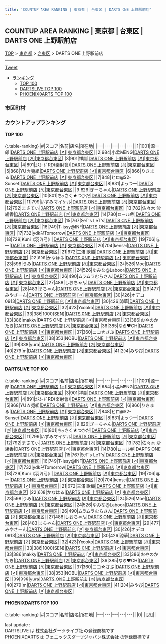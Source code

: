 ```yaml
---
title: 'COUNTUP AREA RANKING | 東京都 | 台東区 | DARTS ONE 上野駅前店'
---
```

## COUNTUP AREA RANKING | 東京都 | 台東区 | DARTS ONE 上野駅前店

[TOP](/darts/rank/) > [東京都](/darts/rank/東京都/) > [台東区](/darts/rank/東京都/台東区/) > DARTS ONE 上野駅前店

___

<a href="https://twitter.com/share?ref_src=twsrc%5Etfw" data-text="COUNTUP AREA RANKING | 東京都台東区DARTS ONE 上野駅前店" class="twitter-share-button" data-hashtags="DARTSLIVE,PHOENIXDARTS,darts,ダーツ" data-show-count="false">Tweet</a>

* [ランキング](#カウントアップランキング)
    * [TOP 100](#top-100)
    * [DARTSLIVE TOP 100](#dartslive-top-100)
    * [PHOENIXDARTS TOP 100](#phoenixdarts-top-100)

### 市区町村

<ul>

</ul>

### カウントアップランキング

#### TOP 100



{:.table-ranking}
|#|スコア|名前|店名|所在地|
|---|---|---|---|---|
|1|1001|<span class="rank-name-dl">源一郎</span>|<a href="/darts/rank/shops/f6b87e64c1169eb1fec1ae84bb28bd87.html">DARTS ONE 上野駅前店</a> <a href="https://search.dartslive.com/jp/shop/f6b87e64c1169eb1fec1ae84bb28bd87">[↗]</a>|<a href="/darts/rank/東京都/台東区">東京都台東区</a>|
|2|984|<span class="rank-name-dl">小孟MENG</span>|<a href="/darts/rank/shops/f6b87e64c1169eb1fec1ae84bb28bd87.html">DARTS ONE 上野駅前店</a> <a href="https://search.dartslive.com/jp/shop/f6b87e64c1169eb1fec1ae84bb28bd87">[↗]</a>|<a href="/darts/rank/東京都/台東区">東京都台東区</a>|
|3|901|<span class="rank-name-dl">祥貴</span>|<a href="/darts/rank/shops/f6b87e64c1169eb1fec1ae84bb28bd87.html">DARTS ONE 上野駅前店</a> <a href="https://search.dartslive.com/jp/shop/f6b87e64c1169eb1fec1ae84bb28bd87">[↗]</a>|<a href="/darts/rank/東京都/台東区">東京都台東区</a>|
|4|891|<span class="rank-name-dl">ｶｽｹｰﾄﾞRD(楽射會)</span>|<a href="/darts/rank/shops/f6b87e64c1169eb1fec1ae84bb28bd87.html">DARTS ONE 上野駅前店</a> <a href="https://search.dartslive.com/jp/shop/f6b87e64c1169eb1fec1ae84bb28bd87">[↗]</a>|<a href="/darts/rank/東京都/台東区">東京都台東区</a>|
|5|868|<span class="rank-name-dl">YU☆兎組</span>|<a href="/darts/rank/shops/f6b87e64c1169eb1fec1ae84bb28bd87.html">DARTS ONE 上野駅前店</a> <a href="https://search.dartslive.com/jp/shop/f6b87e64c1169eb1fec1ae84bb28bd87">[↗]</a>|<a href="/darts/rank/東京都/台東区">東京都台東区</a>|
|6|866|<span class="rank-name-dl">りきまる</span>|<a href="/darts/rank/shops/f6b87e64c1169eb1fec1ae84bb28bd87.html">DARTS ONE 上野駅前店</a> <a href="https://search.dartslive.com/jp/shop/f6b87e64c1169eb1fec1ae84bb28bd87">[↗]</a>|<a href="/darts/rank/東京都/台東区">東京都台東区</a>|
|7|848|<span class="rank-name-dl">ヒロ@S2-Sunset</span>|<a href="/darts/rank/shops/f6b87e64c1169eb1fec1ae84bb28bd87.html">DARTS ONE 上野駅前店</a> <a href="https://search.dartslive.com/jp/shop/f6b87e64c1169eb1fec1ae84bb28bd87">[↗]</a>|<a href="/darts/rank/東京都/台東区">東京都台東区</a>|
|8|831|<span class="rank-name-dl">よっつー</span>|<a href="/darts/rank/shops/f6b87e64c1169eb1fec1ae84bb28bd87.html">DARTS ONE 上野駅前店</a> <a href="https://search.dartslive.com/jp/shop/f6b87e64c1169eb1fec1ae84bb28bd87">[↗]</a>|<a href="/darts/rank/東京都/台東区">東京都台東区</a>|
|9|826|<span class="rank-name-dl">ぎーちゃん</span>|<a href="/darts/rank/shops/f6b87e64c1169eb1fec1ae84bb28bd87.html">DARTS ONE 上野駅前店</a> <a href="https://search.dartslive.com/jp/shop/f6b87e64c1169eb1fec1ae84bb28bd87">[↗]</a>|<a href="/darts/rank/東京都/台東区">東京都台東区</a>|
|10|801|<span class="rank-name-dl">ちｯさく★つかだ</span>|<a href="/darts/rank/shops/f6b87e64c1169eb1fec1ae84bb28bd87.html">DARTS ONE 上野駅前店</a> <a href="https://search.dartslive.com/jp/shop/f6b87e64c1169eb1fec1ae84bb28bd87">[↗]</a>|<a href="/darts/rank/東京都/台東区">東京都台東区</a>|
|11|799|<span class="rank-name-dl">いずみマイケル</span>|<a href="/darts/rank/shops/f6b87e64c1169eb1fec1ae84bb28bd87.html">DARTS ONE 上野駅前店</a> <a href="https://search.dartslive.com/jp/shop/f6b87e64c1169eb1fec1ae84bb28bd87">[↗]</a>|<a href="/darts/rank/東京都/台東区">東京都台東区</a>|
|12|792|<span class="rank-name-dl">まさてぃ</span>|<a href="/darts/rank/shops/f6b87e64c1169eb1fec1ae84bb28bd87.html">DARTS ONE 上野駅前店</a> <a href="https://search.dartslive.com/jp/shop/f6b87e64c1169eb1fec1ae84bb28bd87">[↗]</a>|<a href="/darts/rank/東京都/台東区">東京都台東区</a>|
|13|782|<span class="rank-name-dl">佐々木 沙綾香</span>|<a href="/darts/rank/shops/f6b87e64c1169eb1fec1ae84bb28bd87.html">DARTS ONE 上野駅前店</a> <a href="https://search.dartslive.com/jp/shop/f6b87e64c1169eb1fec1ae84bb28bd87">[↗]</a>|<a href="/darts/rank/東京都/台東区">東京都台東区</a>|
|14|780|<span class="rank-name-dl">ロール@</span>|<a href="/darts/rank/shops/f6b87e64c1169eb1fec1ae84bb28bd87.html">DARTS ONE 上野駅前店</a> <a href="https://search.dartslive.com/jp/shop/f6b87e64c1169eb1fec1ae84bb28bd87">[↗]</a>|<a href="/darts/rank/東京都/台東区">東京都台東区</a>|
|15|767|<span class="rank-name-dl">SeT&#x27;s LeT&#x27;s</span>|<a href="/darts/rank/shops/f6b87e64c1169eb1fec1ae84bb28bd87.html">DARTS ONE 上野駅前店</a> <a href="https://search.dartslive.com/jp/shop/f6b87e64c1169eb1fec1ae84bb28bd87">[↗]</a>|<a href="/darts/rank/東京都/台東区">東京都台東区</a>|
|16|749|<span class="rank-name-dl">T-issy@INF</span>|<a href="/darts/rank/shops/f6b87e64c1169eb1fec1ae84bb28bd87.html">DARTS ONE 上野駅前店</a> <a href="https://search.dartslive.com/jp/shop/f6b87e64c1169eb1fec1ae84bb28bd87">[↗]</a>|<a href="/darts/rank/東京都/台東区">東京都台東区</a>|
|17|732|<span class="rank-name-dl">ydk卍Tomorrow</span>|<a href="/darts/rank/shops/f6b87e64c1169eb1fec1ae84bb28bd87.html">DARTS ONE 上野駅前店</a> <a href="https://search.dartslive.com/jp/shop/f6b87e64c1169eb1fec1ae84bb28bd87">[↗]</a>|<a href="/darts/rank/東京都/台東区">東京都台東区</a>|
|18|729|<span class="rank-name-dl">Kuni《羽汽弓》</span>|<a href="/darts/rank/shops/f6b87e64c1169eb1fec1ae84bb28bd87.html">DARTS ONE 上野駅前店</a> <a href="https://search.dartslive.com/jp/shop/f6b87e64c1169eb1fec1ae84bb28bd87">[↗]</a>|<a href="/darts/rank/東京都/台東区">東京都台東区</a>|
|19|706|<span class="rank-name-dl">与一</span>|<a href="/darts/rank/shops/f6b87e64c1169eb1fec1ae84bb28bd87.html">DARTS ONE 上野駅前店</a> <a href="https://search.dartslive.com/jp/shop/f6b87e64c1169eb1fec1ae84bb28bd87">[↗]</a>|<a href="/darts/rank/東京都/台東区">東京都台東区</a>|
|20|704|<span class="rank-name-dl">kensei</span>|<a href="/darts/rank/shops/f6b87e64c1169eb1fec1ae84bb28bd87.html">DARTS ONE 上野駅前店</a> <a href="https://search.dartslive.com/jp/shop/f6b87e64c1169eb1fec1ae84bb28bd87">[↗]</a>|<a href="/darts/rank/東京都/台東区">東京都台東区</a>|
|21|672|<span class="rank-name-dl">三浦 歌織</span>|<a href="/darts/rank/shops/f6b87e64c1169eb1fec1ae84bb28bd87.html">DARTS ONE 上野駅前店</a> <a href="https://search.dartslive.com/jp/shop/f6b87e64c1169eb1fec1ae84bb28bd87">[↗]</a>|<a href="/darts/rank/東京都/台東区">東京都台東区</a>|
|22|608|<span class="rank-name-dl">かなはる</span>|<a href="/darts/rank/shops/f6b87e64c1169eb1fec1ae84bb28bd87.html">DARTS ONE 上野駅前店</a> <a href="https://search.dartslive.com/jp/shop/f6b87e64c1169eb1fec1ae84bb28bd87">[↗]</a>|<a href="/darts/rank/東京都/台東区">東京都台東区</a>|
|23|598|<span class="rank-name-dl">うみ</span>|<a href="/darts/rank/shops/f6b87e64c1169eb1fec1ae84bb28bd87.html">DARTS ONE 上野駅前店</a> <a href="https://search.dartslive.com/jp/shop/f6b87e64c1169eb1fec1ae84bb28bd87">[↗]</a>|<a href="/darts/rank/東京都/台東区">東京都台東区</a>|
|24|526|<span class="rank-name-dl">Moe</span>|<a href="/darts/rank/shops/f6b87e64c1169eb1fec1ae84bb28bd87.html">DARTS ONE 上野駅前店</a> <a href="https://search.dartslive.com/jp/shop/f6b87e64c1169eb1fec1ae84bb28bd87">[↗]</a>|<a href="/darts/rank/東京都/台東区">東京都台東区</a>|
|24|526|<span class="rank-name-dl">ゆみな@Laboon</span>|<a href="/darts/rank/shops/f6b87e64c1169eb1fec1ae84bb28bd87.html">DARTS ONE 上野駅前店</a> <a href="https://search.dartslive.com/jp/shop/f6b87e64c1169eb1fec1ae84bb28bd87">[↗]</a>|<a href="/darts/rank/東京都/台東区">東京都台東区</a>|
|26|490|<span class="rank-name-dl">ムラムラむらさん</span>|<a href="/darts/rank/shops/f6b87e64c1169eb1fec1ae84bb28bd87.html">DARTS ONE 上野駅前店</a> <a href="https://search.dartslive.com/jp/shop/f6b87e64c1169eb1fec1ae84bb28bd87">[↗]</a>|<a href="/darts/rank/東京都/台東区">東京都台東区</a>|
|27|488|<span class="rank-name-dl">しおちゃん</span>|<a href="/darts/rank/shops/f6b87e64c1169eb1fec1ae84bb28bd87.html">DARTS ONE 上野駅前店</a> <a href="https://search.dartslive.com/jp/shop/f6b87e64c1169eb1fec1ae84bb28bd87">[↗]</a>|<a href="/darts/rank/東京都/台東区">東京都台東区</a>|
|28|483|<span class="rank-name-dl">まちゃん</span>|<a href="/darts/rank/shops/f6b87e64c1169eb1fec1ae84bb28bd87.html">DARTS ONE 上野駅前店</a> <a href="https://search.dartslive.com/jp/shop/f6b87e64c1169eb1fec1ae84bb28bd87">[↗]</a>|<a href="/darts/rank/東京都/台東区">東京都台東区</a>|
|29|477|<span class="rank-name-dl">みやさーん</span>|<a href="/darts/rank/shops/f6b87e64c1169eb1fec1ae84bb28bd87.html">DARTS ONE 上野駅前店</a> <a href="https://search.dartslive.com/jp/shop/f6b87e64c1169eb1fec1ae84bb28bd87">[↗]</a>|<a href="/darts/rank/東京都/台東区">東京都台東区</a>|
|30|426|<span class="rank-name-dl">オデコ0913</span>|<a href="/darts/rank/shops/f6b87e64c1169eb1fec1ae84bb28bd87.html">DARTS ONE 上野駅前店</a> <a href="https://search.dartslive.com/jp/shop/f6b87e64c1169eb1fec1ae84bb28bd87">[↗]</a>|<a href="/darts/rank/東京都/台東区">東京都台東区</a>|
|30|426|<span class="rank-name-dl">涼華</span>|<a href="/darts/rank/shops/f6b87e64c1169eb1fec1ae84bb28bd87.html">DARTS ONE 上野駅前店</a> <a href="https://search.dartslive.com/jp/shop/f6b87e64c1169eb1fec1ae84bb28bd87">[↗]</a>|<a href="/darts/rank/東京都/台東区">東京都台東区</a>|
|32|423|<span class="rank-name-dl">Yoooko</span>|<a href="/darts/rank/shops/f6b87e64c1169eb1fec1ae84bb28bd87.html">DARTS ONE 上野駅前店</a> <a href="https://search.dartslive.com/jp/shop/f6b87e64c1169eb1fec1ae84bb28bd87">[↗]</a>|<a href="/darts/rank/東京都/台東区">東京都台東区</a>|
|33|386|<span class="rank-name-dl">1000(SEN)</span>|<a href="/darts/rank/shops/f6b87e64c1169eb1fec1ae84bb28bd87.html">DARTS ONE 上野駅前店</a> <a href="https://search.dartslive.com/jp/shop/f6b87e64c1169eb1fec1ae84bb28bd87">[↗]</a>|<a href="/darts/rank/東京都/台東区">東京都台東区</a>|
|33|386|<span class="rank-name-dl">makky</span>|<a href="/darts/rank/shops/f6b87e64c1169eb1fec1ae84bb28bd87.html">DARTS ONE 上野駅前店</a> <a href="https://search.dartslive.com/jp/shop/f6b87e64c1169eb1fec1ae84bb28bd87">[↗]</a>|<a href="/darts/rank/東京都/台東区">東京都台東区</a>|
|33|386|<span class="rank-name-dl">おやのかたき</span>|<a href="/darts/rank/shops/f6b87e64c1169eb1fec1ae84bb28bd87.html">DARTS ONE 上野駅前店</a> <a href="https://search.dartslive.com/jp/shop/f6b87e64c1169eb1fec1ae84bb28bd87">[↗]</a>|<a href="/darts/rank/東京都/台東区">東京都台東区</a>|
|36|385|<span class="rank-name-dl">なの❤️CH</span>|<a href="/darts/rank/shops/f6b87e64c1169eb1fec1ae84bb28bd87.html">DARTS ONE 上野駅前店</a> <a href="https://search.dartslive.com/jp/shop/f6b87e64c1169eb1fec1ae84bb28bd87">[↗]</a>|<a href="/darts/rank/東京都/台東区">東京都台東区</a>|
|37|360|<span class="rank-name-dl">ニコ☆さぶ</span>|<a href="/darts/rank/shops/f6b87e64c1169eb1fec1ae84bb28bd87.html">DARTS ONE 上野駅前店</a> <a href="https://search.dartslive.com/jp/shop/f6b87e64c1169eb1fec1ae84bb28bd87">[↗]</a>|<a href="/darts/rank/東京都/台東区">東京都台東区</a>|
|38|353|<span class="rank-name-dl">NOBU</span>|<a href="/darts/rank/shops/f6b87e64c1169eb1fec1ae84bb28bd87.html">DARTS ONE 上野駅前店</a> <a href="https://search.dartslive.com/jp/shop/f6b87e64c1169eb1fec1ae84bb28bd87">[↗]</a>|<a href="/darts/rank/東京都/台東区">東京都台東区</a>|
|39|338|<span class="rank-name-dl">yura</span>|<a href="/darts/rank/shops/f6b87e64c1169eb1fec1ae84bb28bd87.html">DARTS ONE 上野駅前店</a> <a href="https://search.dartslive.com/jp/shop/f6b87e64c1169eb1fec1ae84bb28bd87">[↗]</a>|<a href="/darts/rank/東京都/台東区">東京都台東区</a>|
|40|279|<span class="rank-name-dl">m</span>|<a href="/darts/rank/shops/f6b87e64c1169eb1fec1ae84bb28bd87.html">DARTS ONE 上野駅前店</a> <a href="https://search.dartslive.com/jp/shop/f6b87e64c1169eb1fec1ae84bb28bd87">[↗]</a>|<a href="/darts/rank/東京都/台東区">東京都台東区</a>|
|41|204|<span class="rank-name-dl">みやび</span>|<a href="/darts/rank/shops/f6b87e64c1169eb1fec1ae84bb28bd87.html">DARTS ONE 上野駅前店</a> <a href="https://search.dartslive.com/jp/shop/f6b87e64c1169eb1fec1ae84bb28bd87">[↗]</a>|<a href="/darts/rank/東京都/台東区">東京都台東区</a>|


#### DARTSLIVE TOP 100



{:.table-ranking}
|#|スコア|名前|店名|所在地|
|---|---|---|---|---|
|1|1001|<span class="rank-name-dl">源一郎</span>|<a href="/darts/rank/shops/f6b87e64c1169eb1fec1ae84bb28bd87.html">DARTS ONE 上野駅前店</a> <a href="https://search.dartslive.com/jp/shop/f6b87e64c1169eb1fec1ae84bb28bd87">[↗]</a>|<a href="/darts/rank/東京都/台東区">東京都台東区</a>|
|2|984|<span class="rank-name-dl">小孟MENG</span>|<a href="/darts/rank/shops/f6b87e64c1169eb1fec1ae84bb28bd87.html">DARTS ONE 上野駅前店</a> <a href="https://search.dartslive.com/jp/shop/f6b87e64c1169eb1fec1ae84bb28bd87">[↗]</a>|<a href="/darts/rank/東京都/台東区">東京都台東区</a>|
|3|901|<span class="rank-name-dl">祥貴</span>|<a href="/darts/rank/shops/f6b87e64c1169eb1fec1ae84bb28bd87.html">DARTS ONE 上野駅前店</a> <a href="https://search.dartslive.com/jp/shop/f6b87e64c1169eb1fec1ae84bb28bd87">[↗]</a>|<a href="/darts/rank/東京都/台東区">東京都台東区</a>|
|4|891|<span class="rank-name-dl">ｶｽｹｰﾄﾞRD(楽射會)</span>|<a href="/darts/rank/shops/f6b87e64c1169eb1fec1ae84bb28bd87.html">DARTS ONE 上野駅前店</a> <a href="https://search.dartslive.com/jp/shop/f6b87e64c1169eb1fec1ae84bb28bd87">[↗]</a>|<a href="/darts/rank/東京都/台東区">東京都台東区</a>|
|5|868|<span class="rank-name-dl">YU☆兎組</span>|<a href="/darts/rank/shops/f6b87e64c1169eb1fec1ae84bb28bd87.html">DARTS ONE 上野駅前店</a> <a href="https://search.dartslive.com/jp/shop/f6b87e64c1169eb1fec1ae84bb28bd87">[↗]</a>|<a href="/darts/rank/東京都/台東区">東京都台東区</a>|
|6|866|<span class="rank-name-dl">りきまる</span>|<a href="/darts/rank/shops/f6b87e64c1169eb1fec1ae84bb28bd87.html">DARTS ONE 上野駅前店</a> <a href="https://search.dartslive.com/jp/shop/f6b87e64c1169eb1fec1ae84bb28bd87">[↗]</a>|<a href="/darts/rank/東京都/台東区">東京都台東区</a>|
|7|848|<span class="rank-name-dl">ヒロ@S2-Sunset</span>|<a href="/darts/rank/shops/f6b87e64c1169eb1fec1ae84bb28bd87.html">DARTS ONE 上野駅前店</a> <a href="https://search.dartslive.com/jp/shop/f6b87e64c1169eb1fec1ae84bb28bd87">[↗]</a>|<a href="/darts/rank/東京都/台東区">東京都台東区</a>|
|8|831|<span class="rank-name-dl">よっつー</span>|<a href="/darts/rank/shops/f6b87e64c1169eb1fec1ae84bb28bd87.html">DARTS ONE 上野駅前店</a> <a href="https://search.dartslive.com/jp/shop/f6b87e64c1169eb1fec1ae84bb28bd87">[↗]</a>|<a href="/darts/rank/東京都/台東区">東京都台東区</a>|
|9|826|<span class="rank-name-dl">ぎーちゃん</span>|<a href="/darts/rank/shops/f6b87e64c1169eb1fec1ae84bb28bd87.html">DARTS ONE 上野駅前店</a> <a href="https://search.dartslive.com/jp/shop/f6b87e64c1169eb1fec1ae84bb28bd87">[↗]</a>|<a href="/darts/rank/東京都/台東区">東京都台東区</a>|
|10|801|<span class="rank-name-dl">ちｯさく★つかだ</span>|<a href="/darts/rank/shops/f6b87e64c1169eb1fec1ae84bb28bd87.html">DARTS ONE 上野駅前店</a> <a href="https://search.dartslive.com/jp/shop/f6b87e64c1169eb1fec1ae84bb28bd87">[↗]</a>|<a href="/darts/rank/東京都/台東区">東京都台東区</a>|
|11|799|<span class="rank-name-dl">いずみマイケル</span>|<a href="/darts/rank/shops/f6b87e64c1169eb1fec1ae84bb28bd87.html">DARTS ONE 上野駅前店</a> <a href="https://search.dartslive.com/jp/shop/f6b87e64c1169eb1fec1ae84bb28bd87">[↗]</a>|<a href="/darts/rank/東京都/台東区">東京都台東区</a>|
|12|792|<span class="rank-name-dl">まさてぃ</span>|<a href="/darts/rank/shops/f6b87e64c1169eb1fec1ae84bb28bd87.html">DARTS ONE 上野駅前店</a> <a href="https://search.dartslive.com/jp/shop/f6b87e64c1169eb1fec1ae84bb28bd87">[↗]</a>|<a href="/darts/rank/東京都/台東区">東京都台東区</a>|
|13|782|<span class="rank-name-dl">佐々木 沙綾香</span>|<a href="/darts/rank/shops/f6b87e64c1169eb1fec1ae84bb28bd87.html">DARTS ONE 上野駅前店</a> <a href="https://search.dartslive.com/jp/shop/f6b87e64c1169eb1fec1ae84bb28bd87">[↗]</a>|<a href="/darts/rank/東京都/台東区">東京都台東区</a>|
|14|780|<span class="rank-name-dl">ロール@</span>|<a href="/darts/rank/shops/f6b87e64c1169eb1fec1ae84bb28bd87.html">DARTS ONE 上野駅前店</a> <a href="https://search.dartslive.com/jp/shop/f6b87e64c1169eb1fec1ae84bb28bd87">[↗]</a>|<a href="/darts/rank/東京都/台東区">東京都台東区</a>|
|15|767|<span class="rank-name-dl">SeT&#x27;s LeT&#x27;s</span>|<a href="/darts/rank/shops/f6b87e64c1169eb1fec1ae84bb28bd87.html">DARTS ONE 上野駅前店</a> <a href="https://search.dartslive.com/jp/shop/f6b87e64c1169eb1fec1ae84bb28bd87">[↗]</a>|<a href="/darts/rank/東京都/台東区">東京都台東区</a>|
|16|749|<span class="rank-name-dl">T-issy@INF</span>|<a href="/darts/rank/shops/f6b87e64c1169eb1fec1ae84bb28bd87.html">DARTS ONE 上野駅前店</a> <a href="https://search.dartslive.com/jp/shop/f6b87e64c1169eb1fec1ae84bb28bd87">[↗]</a>|<a href="/darts/rank/東京都/台東区">東京都台東区</a>|
|17|732|<span class="rank-name-dl">ydk卍Tomorrow</span>|<a href="/darts/rank/shops/f6b87e64c1169eb1fec1ae84bb28bd87.html">DARTS ONE 上野駅前店</a> <a href="https://search.dartslive.com/jp/shop/f6b87e64c1169eb1fec1ae84bb28bd87">[↗]</a>|<a href="/darts/rank/東京都/台東区">東京都台東区</a>|
|18|729|<span class="rank-name-dl">Kuni《羽汽弓》</span>|<a href="/darts/rank/shops/f6b87e64c1169eb1fec1ae84bb28bd87.html">DARTS ONE 上野駅前店</a> <a href="https://search.dartslive.com/jp/shop/f6b87e64c1169eb1fec1ae84bb28bd87">[↗]</a>|<a href="/darts/rank/東京都/台東区">東京都台東区</a>|
|19|706|<span class="rank-name-dl">与一</span>|<a href="/darts/rank/shops/f6b87e64c1169eb1fec1ae84bb28bd87.html">DARTS ONE 上野駅前店</a> <a href="https://search.dartslive.com/jp/shop/f6b87e64c1169eb1fec1ae84bb28bd87">[↗]</a>|<a href="/darts/rank/東京都/台東区">東京都台東区</a>|
|20|704|<span class="rank-name-dl">kensei</span>|<a href="/darts/rank/shops/f6b87e64c1169eb1fec1ae84bb28bd87.html">DARTS ONE 上野駅前店</a> <a href="https://search.dartslive.com/jp/shop/f6b87e64c1169eb1fec1ae84bb28bd87">[↗]</a>|<a href="/darts/rank/東京都/台東区">東京都台東区</a>|
|21|672|<span class="rank-name-dl">三浦 歌織</span>|<a href="/darts/rank/shops/f6b87e64c1169eb1fec1ae84bb28bd87.html">DARTS ONE 上野駅前店</a> <a href="https://search.dartslive.com/jp/shop/f6b87e64c1169eb1fec1ae84bb28bd87">[↗]</a>|<a href="/darts/rank/東京都/台東区">東京都台東区</a>|
|22|608|<span class="rank-name-dl">かなはる</span>|<a href="/darts/rank/shops/f6b87e64c1169eb1fec1ae84bb28bd87.html">DARTS ONE 上野駅前店</a> <a href="https://search.dartslive.com/jp/shop/f6b87e64c1169eb1fec1ae84bb28bd87">[↗]</a>|<a href="/darts/rank/東京都/台東区">東京都台東区</a>|
|23|598|<span class="rank-name-dl">うみ</span>|<a href="/darts/rank/shops/f6b87e64c1169eb1fec1ae84bb28bd87.html">DARTS ONE 上野駅前店</a> <a href="https://search.dartslive.com/jp/shop/f6b87e64c1169eb1fec1ae84bb28bd87">[↗]</a>|<a href="/darts/rank/東京都/台東区">東京都台東区</a>|
|24|526|<span class="rank-name-dl">Moe</span>|<a href="/darts/rank/shops/f6b87e64c1169eb1fec1ae84bb28bd87.html">DARTS ONE 上野駅前店</a> <a href="https://search.dartslive.com/jp/shop/f6b87e64c1169eb1fec1ae84bb28bd87">[↗]</a>|<a href="/darts/rank/東京都/台東区">東京都台東区</a>|
|24|526|<span class="rank-name-dl">ゆみな@Laboon</span>|<a href="/darts/rank/shops/f6b87e64c1169eb1fec1ae84bb28bd87.html">DARTS ONE 上野駅前店</a> <a href="https://search.dartslive.com/jp/shop/f6b87e64c1169eb1fec1ae84bb28bd87">[↗]</a>|<a href="/darts/rank/東京都/台東区">東京都台東区</a>|
|26|490|<span class="rank-name-dl">ムラムラむらさん</span>|<a href="/darts/rank/shops/f6b87e64c1169eb1fec1ae84bb28bd87.html">DARTS ONE 上野駅前店</a> <a href="https://search.dartslive.com/jp/shop/f6b87e64c1169eb1fec1ae84bb28bd87">[↗]</a>|<a href="/darts/rank/東京都/台東区">東京都台東区</a>|
|27|488|<span class="rank-name-dl">しおちゃん</span>|<a href="/darts/rank/shops/f6b87e64c1169eb1fec1ae84bb28bd87.html">DARTS ONE 上野駅前店</a> <a href="https://search.dartslive.com/jp/shop/f6b87e64c1169eb1fec1ae84bb28bd87">[↗]</a>|<a href="/darts/rank/東京都/台東区">東京都台東区</a>|
|28|483|<span class="rank-name-dl">まちゃん</span>|<a href="/darts/rank/shops/f6b87e64c1169eb1fec1ae84bb28bd87.html">DARTS ONE 上野駅前店</a> <a href="https://search.dartslive.com/jp/shop/f6b87e64c1169eb1fec1ae84bb28bd87">[↗]</a>|<a href="/darts/rank/東京都/台東区">東京都台東区</a>|
|29|477|<span class="rank-name-dl">みやさーん</span>|<a href="/darts/rank/shops/f6b87e64c1169eb1fec1ae84bb28bd87.html">DARTS ONE 上野駅前店</a> <a href="https://search.dartslive.com/jp/shop/f6b87e64c1169eb1fec1ae84bb28bd87">[↗]</a>|<a href="/darts/rank/東京都/台東区">東京都台東区</a>|
|30|426|<span class="rank-name-dl">オデコ0913</span>|<a href="/darts/rank/shops/f6b87e64c1169eb1fec1ae84bb28bd87.html">DARTS ONE 上野駅前店</a> <a href="https://search.dartslive.com/jp/shop/f6b87e64c1169eb1fec1ae84bb28bd87">[↗]</a>|<a href="/darts/rank/東京都/台東区">東京都台東区</a>|
|30|426|<span class="rank-name-dl">涼華</span>|<a href="/darts/rank/shops/f6b87e64c1169eb1fec1ae84bb28bd87.html">DARTS ONE 上野駅前店</a> <a href="https://search.dartslive.com/jp/shop/f6b87e64c1169eb1fec1ae84bb28bd87">[↗]</a>|<a href="/darts/rank/東京都/台東区">東京都台東区</a>|
|32|423|<span class="rank-name-dl">Yoooko</span>|<a href="/darts/rank/shops/f6b87e64c1169eb1fec1ae84bb28bd87.html">DARTS ONE 上野駅前店</a> <a href="https://search.dartslive.com/jp/shop/f6b87e64c1169eb1fec1ae84bb28bd87">[↗]</a>|<a href="/darts/rank/東京都/台東区">東京都台東区</a>|
|33|386|<span class="rank-name-dl">1000(SEN)</span>|<a href="/darts/rank/shops/f6b87e64c1169eb1fec1ae84bb28bd87.html">DARTS ONE 上野駅前店</a> <a href="https://search.dartslive.com/jp/shop/f6b87e64c1169eb1fec1ae84bb28bd87">[↗]</a>|<a href="/darts/rank/東京都/台東区">東京都台東区</a>|
|33|386|<span class="rank-name-dl">makky</span>|<a href="/darts/rank/shops/f6b87e64c1169eb1fec1ae84bb28bd87.html">DARTS ONE 上野駅前店</a> <a href="https://search.dartslive.com/jp/shop/f6b87e64c1169eb1fec1ae84bb28bd87">[↗]</a>|<a href="/darts/rank/東京都/台東区">東京都台東区</a>|
|33|386|<span class="rank-name-dl">おやのかたき</span>|<a href="/darts/rank/shops/f6b87e64c1169eb1fec1ae84bb28bd87.html">DARTS ONE 上野駅前店</a> <a href="https://search.dartslive.com/jp/shop/f6b87e64c1169eb1fec1ae84bb28bd87">[↗]</a>|<a href="/darts/rank/東京都/台東区">東京都台東区</a>|
|36|385|<span class="rank-name-dl">なの❤️CH</span>|<a href="/darts/rank/shops/f6b87e64c1169eb1fec1ae84bb28bd87.html">DARTS ONE 上野駅前店</a> <a href="https://search.dartslive.com/jp/shop/f6b87e64c1169eb1fec1ae84bb28bd87">[↗]</a>|<a href="/darts/rank/東京都/台東区">東京都台東区</a>|
|37|360|<span class="rank-name-dl">ニコ☆さぶ</span>|<a href="/darts/rank/shops/f6b87e64c1169eb1fec1ae84bb28bd87.html">DARTS ONE 上野駅前店</a> <a href="https://search.dartslive.com/jp/shop/f6b87e64c1169eb1fec1ae84bb28bd87">[↗]</a>|<a href="/darts/rank/東京都/台東区">東京都台東区</a>|
|38|353|<span class="rank-name-dl">NOBU</span>|<a href="/darts/rank/shops/f6b87e64c1169eb1fec1ae84bb28bd87.html">DARTS ONE 上野駅前店</a> <a href="https://search.dartslive.com/jp/shop/f6b87e64c1169eb1fec1ae84bb28bd87">[↗]</a>|<a href="/darts/rank/東京都/台東区">東京都台東区</a>|
|39|338|<span class="rank-name-dl">yura</span>|<a href="/darts/rank/shops/f6b87e64c1169eb1fec1ae84bb28bd87.html">DARTS ONE 上野駅前店</a> <a href="https://search.dartslive.com/jp/shop/f6b87e64c1169eb1fec1ae84bb28bd87">[↗]</a>|<a href="/darts/rank/東京都/台東区">東京都台東区</a>|
|40|279|<span class="rank-name-dl">m</span>|<a href="/darts/rank/shops/f6b87e64c1169eb1fec1ae84bb28bd87.html">DARTS ONE 上野駅前店</a> <a href="https://search.dartslive.com/jp/shop/f6b87e64c1169eb1fec1ae84bb28bd87">[↗]</a>|<a href="/darts/rank/東京都/台東区">東京都台東区</a>|
|41|204|<span class="rank-name-dl">みやび</span>|<a href="/darts/rank/shops/f6b87e64c1169eb1fec1ae84bb28bd87.html">DARTS ONE 上野駅前店</a> <a href="https://search.dartslive.com/jp/shop/f6b87e64c1169eb1fec1ae84bb28bd87">[↗]</a>|<a href="/darts/rank/東京都/台東区">東京都台東区</a>|


#### PHOENIXDARTS TOP 100



{:.table-ranking}
|#|スコア|名前|店名|所在地|
|---|---|---|---|---|
||0|<span class="rank-name-dl"> </span>|<a href="/darts/rank/shops/.html"></a> <a href="">[↗]</a>|<a href="/darts/rank//"></a>|


<div class="footer border-top border-gray-light mt-5 pt-3 text-right text-gray">
    last update : <span style="font-weight: italic" id="foot_last_modified"></span><br />
    DARTSLIVE は 株式会社ダーツライブ社 の登録商標です<br />
    PHOENIXDARTS は フェニックスダーツジャパン株式会社 の登録商標です<br />
</div>

<script src="https://cdnjs.cloudflare.com/ajax/libs/jquery.tablesorter/2.31.3/js/jquery.tablesorter.min.js" integrity="sha512-qzgd5cYSZcosqpzpn7zF2ZId8f/8CHmFKZ8j7mU4OUXTNRd5g+ZHBPsgKEwoqxCtdQvExE5LprwwPAgoicguNg==" crossorigin="anonymous" referrerpolicy="no-referrer"></script>
<link rel="stylesheet" href="https://cdnjs.cloudflare.com/ajax/libs/jquery.tablesorter/2.31.3/css/theme.default.min.css" integrity="sha512-wghhOJkjQX0Lh3NSWvNKeZ0ZpNn+SPVXX1Qyc9OCaogADktxrBiBdKGDoqVUOyhStvMBmJQ8ZdMHiR3wuEq8+w==" crossorigin="anonymous" referrerpolicy="no-referrer" />
<script>
$(function() {
    $(".table-ranking").tablesorter({sortList:[[0, 0]]});
    $("#foot_last_modified").text(formatDate(new Date(document.lastModified), 'yyyy-MM-dd HH:mm:ss'));
});
</script>

<script async src="https://platform.twitter.com/widgets.js" charset="utf-8"></script>